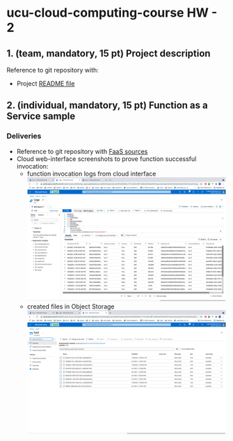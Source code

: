 # ucu-cloud-computing-course HW - 2

## 1. (team, mandatory, 15 pt) Project description

Reference to git repository with:

- Project [README file](https://github.com/dmytrahaaa/cloud-platforms_azure/tree/hw_2#readme)

## 2. (individual, mandatory, 15 pt) Function as a Service sample

### Deliveries

- Reference to git repository with [FaaS sources](https://github.com/Flur/ucu-cloud-computing-course/tree/sessions-2_HW/homework-2/hw-2)
- Cloud web-interface screenshots to prove function successful invocation:
    - function invocation logs from cloud interface
      ![Azure](https://raw.githubusercontent.com/Flur/ucu-cloud-computing-course/sessions-2_HW/screenshots/FaaS_logs.jpg)
    - created files in Object Storage
      ![Azure](https://raw.githubusercontent.com/Flur/ucu-cloud-computing-course/sessions-2_HW/screenshots/Object_storage_FaaS.jpg)
      